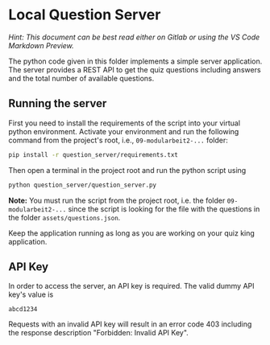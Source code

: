 # Local Question Server

*Hint: This document can be best read either on Gitlab or using the VS Code Markdown Preview.*

The python code given in this folder implements a simple server application.
The server provides a REST API to get the quiz questions including answers and the total number of available questions.

## Running the server

First you need to install the requirements of the script into your virtual python environment.
Activate your environment and run the following command from the project's root, i.e., `09-modularbeit2-...` folder:

```bash
pip install -r question_server/requirements.txt
```

Then open a terminal in the project root and run the python script using

```bash
python question_server/question_server.py
```

**Note:** You must run the script from the project root, i.e. the folder `09-modularbeit2-...` since the script is looking for the file with the questions in the folder `assets/questions.json`.

Keep the application running as long as you are working on your quiz king application.

## API Key

In order to access the server, an API key is required.
The valid dummy API key's value is 

```text
abcd1234
```

Requests with an invalid API key will result in an error code 403 including the response description "Forbidden: Invalid API Key".
```

